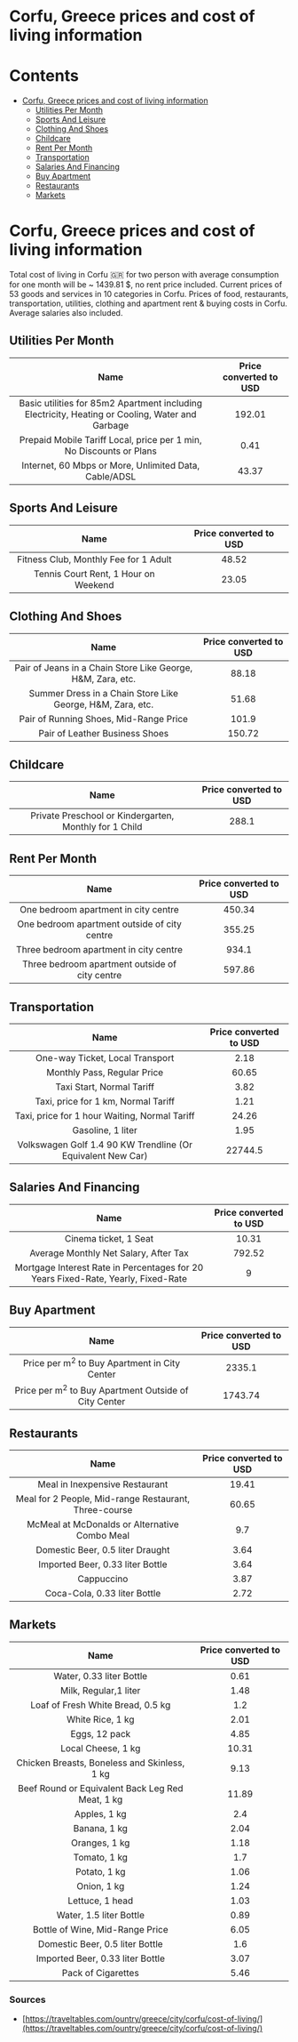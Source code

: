 
Corfu, Greece prices and cost of living information
===================================================

Contents
========

* [Corfu, Greece prices and cost of living information](#corfu-greece-prices-and-cost-of-living-information)
	* [Utilities Per Month](#utilities-per-month)
	* [Sports And Leisure](#sports-and-leisure)
	* [Clothing And Shoes](#clothing-and-shoes)
	* [Childcare](#childcare)
	* [Rent Per Month](#rent-per-month)
	* [Transportation](#transportation)
	* [Salaries And Financing](#salaries-and-financing)
	* [Buy Apartment](#buy-apartment)
	* [Restaurants](#restaurants)
	* [Markets](#markets)

# Corfu, Greece prices and cost of living information


Total cost of living in Corfu 🇬🇷 for two person with average consumption for one month will be ~ 1439.81 $, no rent 
price included. Current prices of 53 goods and services in 10 categories  in Corfu. Prices of food, restaurants, 
transportation, utilities, clothing and apartment rent & buying costs in Corfu. Average salaries also included.
## Utilities Per Month
  

|Name|Price converted to USD|
| :---: | :---: |
|Basic utilities for 85m2 Apartment including Electricity, Heating or Cooling, Water and Garbage|192.01|
|Prepaid Mobile Tariff Local, price per 1 min, No Discounts or Plans|0.41|
|Internet, 60 Mbps or More, Unlimited Data, Cable/ADSL|43.37|
  

## Sports And Leisure
  

|Name|Price converted to USD|
| :---: | :---: |
|Fitness Club, Monthly Fee for 1 Adult|48.52|
|Tennis Court Rent, 1 Hour on Weekend|23.05|
  

## Clothing And Shoes
  

|Name|Price converted to USD|
| :---: | :---: |
|Pair of Jeans in a Chain Store Like George, H&M, Zara, etc.|88.18|
|Summer Dress in a Chain Store Like George, H&M, Zara, etc.|51.68|
|Pair of Running Shoes, Mid-Range Price|101.9|
|Pair of Leather Business Shoes|150.72|
  

## Childcare
  

|Name|Price converted to USD|
| :---: | :---: |
|Private Preschool or Kindergarten, Monthly for 1 Child|288.1|
  

## Rent Per Month
  

|Name|Price converted to USD|
| :---: | :---: |
|One bedroom apartment in city centre|450.34|
|One bedroom apartment outside of city centre|355.25|
|Three bedroom apartment in city centre|934.1|
|Three bedroom apartment outside of city centre|597.86|
  

## Transportation
  

|Name|Price converted to USD|
| :---: | :---: |
|One-way Ticket, Local Transport|2.18|
|Monthly Pass, Regular Price|60.65|
|Taxi Start, Normal Tariff|3.82|
|Taxi, price for 1 km, Normal Tariff|1.21|
|Taxi, price for 1 hour Waiting, Normal Tariff|24.26|
|Gasoline, 1 liter|1.95|
|Volkswagen Golf 1.4 90 KW Trendline (Or Equivalent New Car)|22744.5|
  

## Salaries And Financing
  

|Name|Price converted to USD|
| :---: | :---: |
|Cinema ticket, 1 Seat|10.31|
|Average Monthly Net Salary, After Tax|792.52|
|Mortgage Interest Rate in Percentages for 20 Years Fixed-Rate, Yearly, Fixed-Rate|9|
  

## Buy Apartment
  

|Name|Price converted to USD|
| :---: | :---: |
|Price per m<sup>2</sup> to Buy Apartment in City Center|2335.1|
|Price per m<sup>2</sup> to Buy Apartment Outside of City Center|1743.74|
  

## Restaurants
  

|Name|Price converted to USD|
| :---: | :---: |
|Meal in Inexpensive Restaurant|19.41|
|Meal for 2 People, Mid-range Restaurant, Three-course|60.65|
|McMeal at McDonalds or Alternative Combo Meal|9.7|
|Domestic Beer, 0.5 liter Draught|3.64|
|Imported Beer, 0.33 liter Bottle|3.64|
|Cappuccino|3.87|
|Coca-Cola, 0.33 liter Bottle|2.72|
  

## Markets
  

|Name|Price converted to USD|
| :---: | :---: |
|Water, 0.33 liter Bottle|0.61|
|Milk, Regular,1 liter|1.48|
|Loaf of Fresh White Bread, 0.5 kg|1.2|
|White Rice, 1 kg|2.01|
|Eggs, 12 pack|4.85|
|Local Cheese, 1 kg|10.31|
|Chicken Breasts, Boneless and Skinless, 1 kg|9.13|
|Beef Round or Equivalent Back Leg Red Meat, 1 kg |11.89|
|Apples, 1 kg|2.4|
|Banana, 1 kg|2.04|
|Oranges, 1 kg|1.18|
|Tomato, 1 kg|1.7|
|Potato, 1 kg|1.06|
|Onion, 1 kg|1.24|
|Lettuce, 1 head|1.03|
|Water, 1.5 liter Bottle|0.89|
|Bottle of Wine, Mid-Range Price|6.05|
|Domestic Beer, 0.5 liter Bottle|1.6|
|Imported Beer, 0.33 liter Bottle|3.07|
|Pack of Cigarettes|5.46|
  

### Sources

- [https://traveltables.com/ountry/greece/city/corfu/cost-of-living/](https://traveltables.com/ountry/greece/city/corfu/cost-of-living/)
